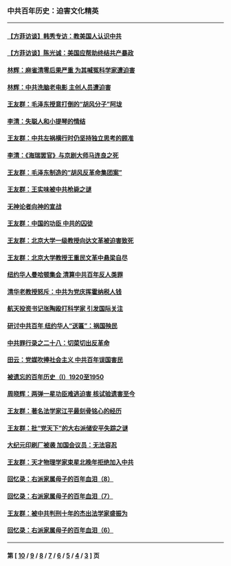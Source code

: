 ### 中共百年历史：迫害文化精英
---
#### [【方菲访谈】韩秀专访：教美国人认识中共](../../pages/nf1176111/n13821310.md?10170430) 
#### [【方菲访谈】陈光诚：美国应帮助终结共产暴政](../../pages/nf1176111/n13759521.md?10170430) 
#### [林辉：麻雀清零后果严重 为其喊冤科学家遭迫害](../../pages/nf1176111/n13746900.md?10170430) 
#### [林辉：中共洗脑老电影 主创人员遭迫害](../../pages/nf1176111/n13699437.md?10170430) 
#### [王友群：毛泽东授意打倒的“胡风分子”阿垅](../../pages/nf1176111/n13592541.md?10170430) 
#### [李清：失聪人和小提琴的情结](../../pages/nf1176111/n13459280.md?10170430) 
#### [王友群：中共左祸横行时仍坚持独立思考的顾准](../../pages/nf1176111/n13444722.md?10170430) 
#### [李清：《海瑞罢官》与京剧大师马连良之死](../../pages/nf1176111/n13412316.md?10170430) 
#### [王友群：毛泽东制造的“胡风反革命集团案”](../../pages/nf1176111/n13324909.md?10170430) 
#### [王友群：王实味被中共枪毙之谜](../../pages/nf1176111/n13307502.md?10170430) 
#### [无神论者向神的宣战](../../pages/nf1176111/n13281535.md?10170430) 
#### [王友群：中国的功臣 中共的囚徒](../../pages/nf1176111/n13291790.md?10170430) 
#### [王友群：北京大学一级教授向达文革被迫害致死](../../pages/nf1176111/n13150966.md?10170430) 
#### [王友群：北京大学教授王重民文革中悬梁自尽](../../pages/nf1176111/n13084645.md?10170430) 
#### [纽约华人曼哈顿集会 清算中共百年反人类罪](../../pages/nf1176111/n13084157.md?10170430) 
#### [清华老教授怒斥：中共为党庆挥霍纳税人钱](../../pages/nf1176111/n13071430.md?10170430) 
#### [航天投资书记张陶殴打科学家 引发国际关注](../../pages/nf1176111/n13069132.md?10170430) 
#### [研讨中共百年 纽约华人“送匾”：祸国殃民](../../pages/nf1176111/n13057367.md?10170430) 
#### [中共罪行录之二十八：切菜切出反革命](../../pages/nf1176111/n13030600.md?10170430) 
#### [田云：党媒吹捧社会主义 中共百年误国害民](../../pages/nf1176111/n13006682.md?10170430) 
#### [被遗忘的百年历史（I）1920至1950](../../pages/nf1176111/n12986411.md?10170430) 
#### [周晓辉：两弹一星功臣难逃迫害 核试验遗害至今](../../pages/nf1176111/n12974997.md?10170430) 
#### [王友群：著名法学家江平最刻骨铭心的经历](../../pages/nf1176111/n12970787.md?10170430) 
#### [王友群：批“党天下”的大右派储安平失踪之谜](../../pages/nf1176111/n12954229.md?10170430) 
#### [大纪元印刷厂被袭 加国会议员：无法容忍](../../pages/nf1176111/n12883028.md?10170430) 
#### [王友群：天才物理学家束星北晚年拒绝加入中共](../../pages/nf1176111/n12792913.md?10170430) 
#### [回忆录：右派家属母子的百年血泪（8）](../../pages/nf1176111/n12706196.md?10170430) 
#### [回忆录：右派家属母子的百年血泪（7）](../../pages/nf1176111/n12706191.md?10170430) 
#### [王友群：被中共判刑十年的杰出法学家盛振为](../../pages/nf1176111/n12706141.md?10170430) 
#### [回忆录：右派家属母子的百年血泪（6）](../../pages/nf1176111/n12698863.md?10170430) 

---
#### 第 [ [10](./10.md?10170430) / [9](./9.md?10170430) / [8](./8.md?10170430) / [7](./7.md?10170430) / [6](./6.md?10170430) / [5](./5.md?10170430) / [4](./4.md?10170430) / [3](./3.md?10170430) ] 页
